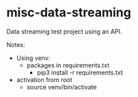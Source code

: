 # misc-data-streaming

Data streaming test project using an API.

Notes:
- Using venv:
    - packages in requirements.txt
        - pip3 install -r requirements.txt
- activation from root
    - source venv/bin/activate
